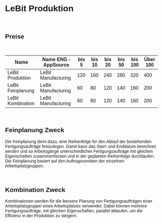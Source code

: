 <style>
body {
    font-family: "Century Gothic", "CenturyGothic", "AppleGothic", sans-serif;
}
</style>

# LeBit Produktion

<br>

## Preise

<br>

| Name                                    | Name ENG -AppSource               | bis 5 | bis 10 | bis 20 | bis 50 | bis 100 | Über 100 |
|-----------------------------------------|-----------------------------------|-------|--------|--------|--------|---------|----------|
| LeBit Produktion                        | LeBit Manufacturing               | 120   | 160    | 240    | 280    | 320     | 400      |
| LeBit Feinplanung                       | LeBit Manufacturing               | 60    | 80     | 120    | 140    | 160     | 200      |
| LeBit Kombination                       | LeBit Manufacturing               | 60    | 80     | 120    | 140    | 160     | 200      |

<br>

## Feinplanung Zweck

Die Feinplanung dient dazu, eine Reihenfolge für den Ablauf der
bestehenden Fertigungsaufträge festzulegen. Damit kann das Start- und
Enddatum berechnet werden und so Arbeitsgänge unterschiedlicher
Fertigungsaufträge mit gleichen Eigenschaften zusammenfassen und in der
geplanten Reihenfolge durchlaufen. Die Feinplanung basiert auf den
Auftragsvorräten der einzelnen Arbeitsplatzgruppen.

<br>

## Kombination Zweck

Kombinationen werden für die bessere Planung von Fertigungsaufträgen
einer Arbeitsplatzgruppe/ eines Arbeitsplatzes verwendet. Dabei können
mehrere Fertigungsaufträge, mit gleichen Eigenschaften, parallel
ablaufen, um die Effizienz in der Produktion zu steigern.
